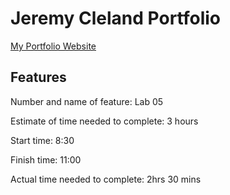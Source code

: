 # Jeremy Cleland Portfolio

[My Portfolio Website](https://jeremy-cleland.netlify.app)

## Features

Number and name of feature: Lab 05

Estimate of time needed to complete: 3 hours

Start time: 8:30

Finish time: 11:00

Actual time needed to complete: 2hrs 30 mins
